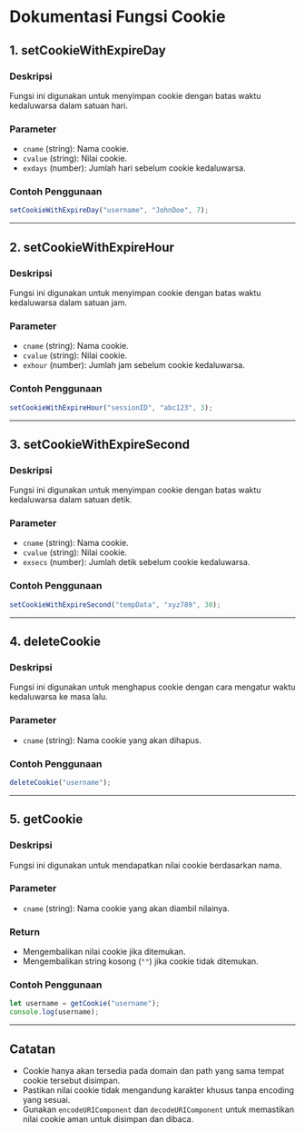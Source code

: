 # Dokumentasi Fungsi Cookie

## 1. setCookieWithExpireDay
### Deskripsi
Fungsi ini digunakan untuk menyimpan cookie dengan batas waktu kedaluwarsa dalam satuan hari.

### Parameter
- `cname` (string): Nama cookie.
- `cvalue` (string): Nilai cookie.
- `exdays` (number): Jumlah hari sebelum cookie kedaluwarsa.

### Contoh Penggunaan
```javascript
setCookieWithExpireDay("username", "JohnDoe", 7);
```

---

## 2. setCookieWithExpireHour
### Deskripsi
Fungsi ini digunakan untuk menyimpan cookie dengan batas waktu kedaluwarsa dalam satuan jam.

### Parameter
- `cname` (string): Nama cookie.
- `cvalue` (string): Nilai cookie.
- `exhour` (number): Jumlah jam sebelum cookie kedaluwarsa.

### Contoh Penggunaan
```javascript
setCookieWithExpireHour("sessionID", "abc123", 3);
```

---

## 3. setCookieWithExpireSecond
### Deskripsi
Fungsi ini digunakan untuk menyimpan cookie dengan batas waktu kedaluwarsa dalam satuan detik.

### Parameter
- `cname` (string): Nama cookie.
- `cvalue` (string): Nilai cookie.
- `exsecs` (number): Jumlah detik sebelum cookie kedaluwarsa.

### Contoh Penggunaan
```javascript
setCookieWithExpireSecond("tempData", "xyz789", 30);
```

---

## 4. deleteCookie
### Deskripsi
Fungsi ini digunakan untuk menghapus cookie dengan cara mengatur waktu kedaluwarsa ke masa lalu.

### Parameter
- `cname` (string): Nama cookie yang akan dihapus.

### Contoh Penggunaan
```javascript
deleteCookie("username");
```

---

## 5. getCookie
### Deskripsi
Fungsi ini digunakan untuk mendapatkan nilai cookie berdasarkan nama.

### Parameter
- `cname` (string): Nama cookie yang akan diambil nilainya.

### Return
- Mengembalikan nilai cookie jika ditemukan.
- Mengembalikan string kosong (`""`) jika cookie tidak ditemukan.

### Contoh Penggunaan
```javascript
let username = getCookie("username");
console.log(username);
```

---

## Catatan
- Cookie hanya akan tersedia pada domain dan path yang sama tempat cookie tersebut disimpan.
- Pastikan nilai cookie tidak mengandung karakter khusus tanpa encoding yang sesuai.
- Gunakan `encodeURIComponent` dan `decodeURIComponent` untuk memastikan nilai cookie aman untuk disimpan dan dibaca.

